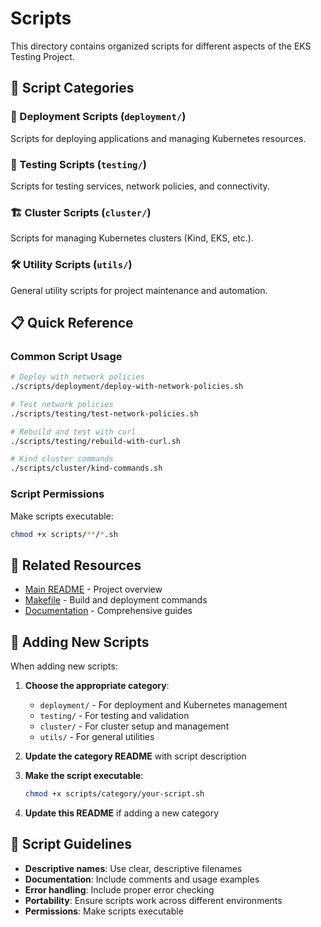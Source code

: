 # Scripts

This directory contains organized scripts for different aspects of the EKS Testing Project.

## 📁 Script Categories

### 🚀 Deployment Scripts (`deployment/`)
Scripts for deploying applications and managing Kubernetes resources.

### 🧪 Testing Scripts (`testing/`)
Scripts for testing services, network policies, and connectivity.

### 🏗️ Cluster Scripts (`cluster/`)
Scripts for managing Kubernetes clusters (Kind, EKS, etc.).

### 🛠️ Utility Scripts (`utils/`)
General utility scripts for project maintenance and automation.

## 📋 Quick Reference

### Common Script Usage
```bash
# Deploy with network policies
./scripts/deployment/deploy-with-network-policies.sh

# Test network policies
./scripts/testing/test-network-policies.sh

# Rebuild and test with curl
./scripts/testing/rebuild-with-curl.sh

# Kind cluster commands
./scripts/cluster/kind-commands.sh
```

### Script Permissions
Make scripts executable:
```bash
chmod +x scripts/**/*.sh
```

## 🔗 Related Resources

- [Main README](../README.md) - Project overview
- [Makefile](../Makefile) - Build and deployment commands
- [Documentation](../docs/) - Comprehensive guides

## 📝 Adding New Scripts

When adding new scripts:

1. **Choose the appropriate category**:
   - `deployment/` - For deployment and Kubernetes management
   - `testing/` - For testing and validation
   - `cluster/` - For cluster setup and management
   - `utils/` - For general utilities

2. **Update the category README** with script description

3. **Make the script executable**:
   ```bash
   chmod +x scripts/category/your-script.sh
   ```

4. **Update this README** if adding a new category

## 🎯 Script Guidelines

- **Descriptive names**: Use clear, descriptive filenames
- **Documentation**: Include comments and usage examples
- **Error handling**: Include proper error checking
- **Portability**: Ensure scripts work across different environments
- **Permissions**: Make scripts executable
